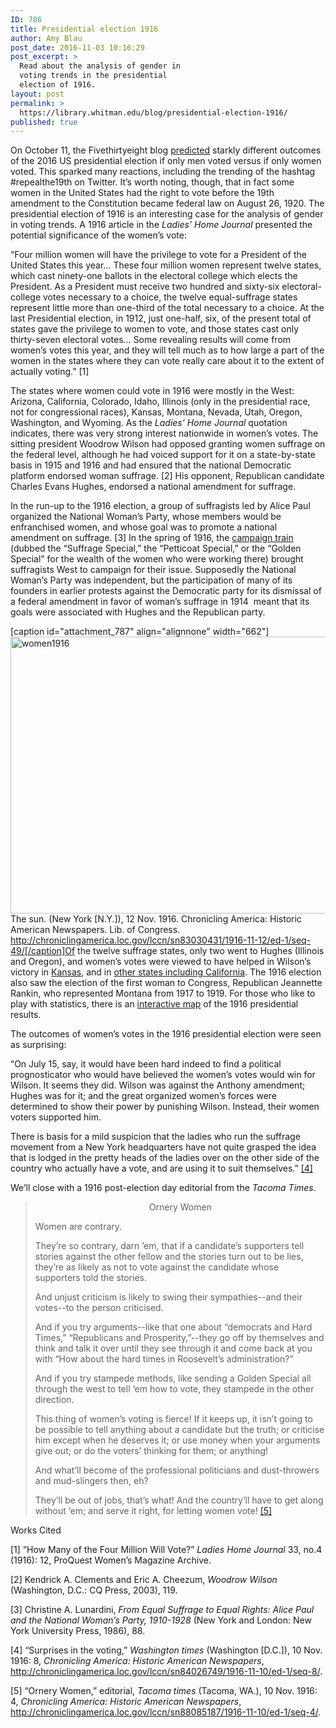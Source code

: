 ```yaml
---
ID: 786
title: Presidential election 1916
author: Amy Blau
post_date: 2016-11-03 10:16:29
post_excerpt: >
  Read about the analysis of gender in
  voting trends in the presidential
  election of 1916.
layout: post
permalink: >
  https://library.whitman.edu/blog/presidential-election-1916/
published: true
---
```

On October 11, the Fivethirtyeight blog <a href="http://fivethirtyeight.com/features/election-update-women-are-defeating-donald-trump/">predicted</a> starkly different outcomes of the 2016 US presidential election if only men voted versus if only women voted. This sparked many reactions, including the trending of the hashtag #repealthe19th on Twitter. It’s worth noting, though, that in fact some women in the United States had the right to vote before the 19th amendment to the Constitution became federal law on August 26, 1920. The presidential election of 1916 is an interesting case for the analysis of gender in voting trends. A 1916 article in the <i>Ladies’ Home Journal </i>presented the potential significance of the women’s vote:

“Four million women will have the privilege to vote for a President of the United States this year… These four million women represent twelve states, which cast ninety-one ballots in the electoral college which elects the President. As a President must receive two hundred and sixty-six electoral-college votes necessary to a choice, the twelve equal-suffrage states represent little more than one-third of the total necessary to a choice. At the last Presidential election, in 1912, just one-half, six, of the present total of states gave the privilege to women to vote, and those states cast only thirty-seven electoral votes… Some revealing results will come from women’s votes this year, and they will tell much as to how large a part of the women in the states where they can vote really care about it to the extent of actually voting.” [1]

The states where women could vote in 1916 were mostly in the West: Arizona, California, Colorado, Idaho, Illinois (only in the presidential race, not for congressional races), Kansas, Montana, Nevada, Utah, Oregon, Washington, and Wyoming. As the <i>Ladies’ Home Journal</i> quotation indicates, there was very strong interest nationwide in women’s votes. The sitting president Woodrow Wilson had opposed granting women suffrage on the federal level, although he had voiced support for it on a state-by-state basis in 1915 and 1916 and had ensured that the national Democratic platform endorsed woman suffrage. [2] His opponent, Republican candidate Charles Evans Hughes, endorsed a national amendment for suffrage.

In the run-up to the 1916 election, a group of suffragists led by Alice Paul organized the National Woman’s Party, whose members would be enfranchised women, and whose goal was to promote a national amendment on suffrage. [3] In the spring of 1916, the <a href="http://chroniclingamerica.loc.gov/lccn/sn83030431/1916-11-12/ed-1/seq-49/">campaign train</a> (dubbed the “Suffrage Special,” the “Petticoat Special,” or the “Golden Special” for the wealth of the women who were working there) brought suffragists West to campaign for their issue. Supposedly the National Woman’s Party was independent, but the participation of many of its founders in earlier protests against the Democratic party for its dismissal of a federal amendment in favor of woman’s suffrage in 1914  meant that its goals were associated with Hughes and the Republican party.

[caption id="attachment_787" align="alignnone" width="662"]<img class="wp-image-787 size-full" src="https://library.whitman.edu/blog/wp-content/uploads/sites/4/2016/11/women1916.jpg" alt="women1916" width="662" height="443" /> The sun. (New York [N.Y.]), 12 Nov. 1916. Chronicling America: Historic American Newspapers. Lib. of Congress. http://chroniclingamerica.loc.gov/lccn/sn83030431/1916-11-12/ed-1/seq-49/[/caption]Of the twelve suffrage states, only two went to Hughes (Illinois and Oregon), and women’s votes were viewed to have helped in Wilson’s victory in <a href="http://chroniclingamerica.loc.gov/lccn/sn82016014/1916-11-08/ed-1/seq-6/">Kansas</a>, and in <a href="http://chroniclingamerica.loc.gov/lccn/sn83045211/1916-11-08/ed-1/seq-2/">other states including California</a>. The 1916 election also saw the election of the first woman to Congress, Republican Jeannette Rankin, who represented Montana from 1917 to 1919. For those who like to play with statistics, there is an <a href="http://www.270towin.com/1916_Election/interactive_map">interactive map</a> of the 1916 presidential results.

The outcomes of women’s votes in the 1916 presidential election were seen as surprising:

“On July 15, say, it would have been hard indeed to find a political prognosticator who would have believed the women’s votes would win for Wilson. It seems they did. Wilson was against the Anthony amendment; Hughes was for it; and the great organized women’s forces were determined to show their power by punishing Wilson. Instead, their women voters supported him.

There is basis for a mild suspicion that the ladies who run the suffrage movement from a New York headquarters have not quite grasped the idea that is lodged in the pretty heads of the ladies over on the other side of the country who actually have a vote, and are using it to suit themselves.” <a href="http://chroniclingamerica.loc.gov/lccn/sn84026749/1916-11-10/ed-1/seq-8/">[4]</a>

We’ll close with a 1916 post-election day editorial from the <em>Tacoma Times</em>.
<blockquote>
<p style="text-align: center;">Ornery Women</p>
Women are contrary.

They’re so contrary, darn ’em, that if a candidate’s supporters tell stories against the other fellow and the stories turn out to be lies, they’re as likely as not to vote against the candidate whose supporters told the stories.

And unjust criticism is likely to swing their sympathies--and their votes--to the person criticised.

And if you try arguments--like that one about “democrats and Hard Times,” “Republicans and Prosperity,”--they go off by themselves and think and talk it over until they see through it and come back at you with “How about the hard times in Roosevelt’s administration?”

And if you try stampede methods, like sending a Golden Special all through the west to tell ‘em how to vote, they stampede in the other direction.

This thing of women’s voting is fierce! If it keeps up, it isn’t going to be possible to tell anything about a candidate but the truth; or criticise him except when he deserves it; or use money when your arguments give out; or do the voters’ thinking for them; or anything!

And what’ll become of the professional politicians and dust-throwers and mud-slingers then, eh?

They’ll be out of jobs, that’s what! And the country’ll have to get along without ’em; and serve it right, for letting women vote! <a href="http://chroniclingamerica.loc.gov/lccn/sn88085187/1916-11-10/ed-1/seq-4">[5]</a></blockquote>
Works Cited

[1] “How Many of the Four Million Will Vote?” <i>Ladies Home Journal</i> 33, no.4 (1916): 12, ProQuest Women’s Magazine Archive.

[2] Kendrick A. Clements and Eric A. Cheezum, <i>Woodrow Wilson</i> (Washington, D.C.: CQ Press, 2003), 119.

[3] Christine A. Lunardini, <i>From Equal Suffrage to Equal Rights: Alice Paul and the National Woman’s Party, 1910-1928</i> (New York and London: New York University Press, 1986), 88.

[4] “Surprises in the voting,” <i>Washington times</i> (Washington [D.C.]), 10 Nov. 1916: 8, <i>Chronicling America: Historic American Newspapers</i>, http://chroniclingamerica.loc.gov/lccn/sn84026749/1916-11-10/ed-1/seq-8/.

[5] “Ornery Women,” editorial, <i>Tacoma times</i> (Tacoma, WA.), 10 Nov. 1916: 4, <i>Chronicling America: Historic American Newspapers</i>, http://chroniclingamerica.loc.gov/lccn/sn88085187/1916-11-10/ed-1/seq-4/.

<strong> </strong>